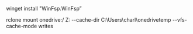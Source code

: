 winget install "WinFsp.WinFsp”

  

rclone mount onedrive:/ Z: --cache-dir C:\Users\charl\onedrivetemp --vfs-cache-mode writes